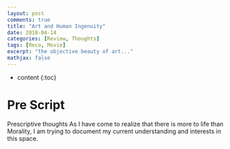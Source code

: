 ```yaml
---
layout: post
comments: true
title: "Art and Human Ingenuity"
date: 2018-04-14
categories: [Review, Thoughts]
tags: [Reco, Movie]
excerpt: "the objective beauty of art..."
mathjax: false
---
```

* content
{:toc}

# Pre Script


Prescriptive thoughts
As I have come to realize that there is more to life than Morality, 
I am trying to document my current understanding and interests in this space.
